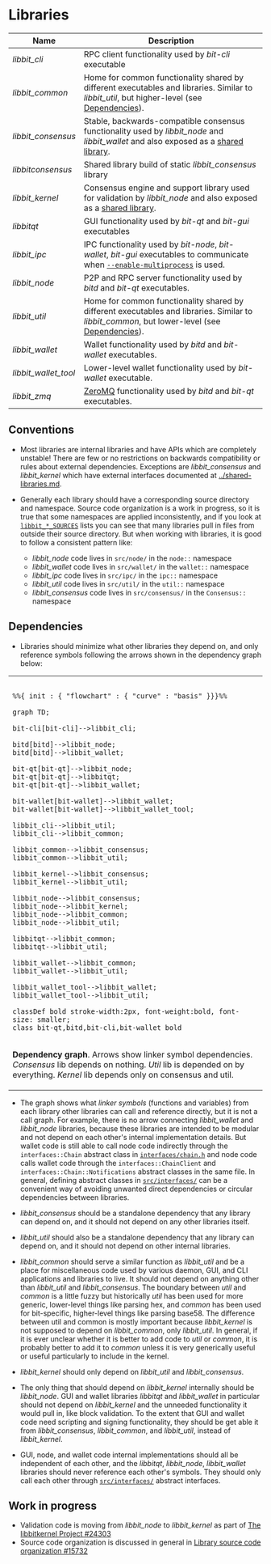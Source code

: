 # Libraries

| Name                     | Description |
|--------------------------|-------------|
| *libbit_cli*         | RPC client functionality used by *bit-cli* executable |
| *libbit_common*      | Home for common functionality shared by different executables and libraries. Similar to *libbit_util*, but higher-level (see [Dependencies](#dependencies)). |
| *libbit_consensus*   | Stable, backwards-compatible consensus functionality used by *libbit_node* and *libbit_wallet* and also exposed as a [shared library](../shared-libraries.md). |
| *libbitconsensus*    | Shared library build of static *libbit_consensus* library |
| *libbit_kernel*      | Consensus engine and support library used for validation by *libbit_node* and also exposed as a [shared library](../shared-libraries.md). |
| *libbitqt*           | GUI functionality used by *bit-qt* and *bit-gui* executables |
| *libbit_ipc*         | IPC functionality used by *bit-node*, *bit-wallet*, *bit-gui* executables to communicate when [`--enable-multiprocess`](multiprocess.md) is used. |
| *libbit_node*        | P2P and RPC server functionality used by *bitd* and *bit-qt* executables. |
| *libbit_util*        | Home for common functionality shared by different executables and libraries. Similar to *libbit_common*, but lower-level (see [Dependencies](#dependencies)). |
| *libbit_wallet*      | Wallet functionality used by *bitd* and *bit-wallet* executables. |
| *libbit_wallet_tool* | Lower-level wallet functionality used by *bit-wallet* executable. |
| *libbit_zmq*         | [ZeroMQ](../zmq.md) functionality used by *bitd* and *bit-qt* executables. |

## Conventions

- Most libraries are internal libraries and have APIs which are completely unstable! There are few or no restrictions on backwards compatibility or rules about external dependencies. Exceptions are *libbit_consensus* and *libbit_kernel* which have external interfaces documented at [../shared-libraries.md](../shared-libraries.md).

- Generally each library should have a corresponding source directory and namespace. Source code organization is a work in progress, so it is true that some namespaces are applied inconsistently, and if you look at [`libbit_*_SOURCES`](../../src/Makefile.am) lists you can see that many libraries pull in files from outside their source directory. But when working with libraries, it is good to follow a consistent pattern like:

  - *libbit_node* code lives in `src/node/` in the `node::` namespace
  - *libbit_wallet* code lives in `src/wallet/` in the `wallet::` namespace
  - *libbit_ipc* code lives in `src/ipc/` in the `ipc::` namespace
  - *libbit_util* code lives in `src/util/` in the `util::` namespace
  - *libbit_consensus* code lives in `src/consensus/` in the `Consensus::` namespace

## Dependencies

- Libraries should minimize what other libraries they depend on, and only reference symbols following the arrows shown in the dependency graph below:

<table><tr><td>

```mermaid

%%{ init : { "flowchart" : { "curve" : "basis" }}}%%

graph TD;

bit-cli[bit-cli]-->libbit_cli;

bitd[bitd]-->libbit_node;
bitd[bitd]-->libbit_wallet;

bit-qt[bit-qt]-->libbit_node;
bit-qt[bit-qt]-->libbitqt;
bit-qt[bit-qt]-->libbit_wallet;

bit-wallet[bit-wallet]-->libbit_wallet;
bit-wallet[bit-wallet]-->libbit_wallet_tool;

libbit_cli-->libbit_util;
libbit_cli-->libbit_common;

libbit_common-->libbit_consensus;
libbit_common-->libbit_util;

libbit_kernel-->libbit_consensus;
libbit_kernel-->libbit_util;

libbit_node-->libbit_consensus;
libbit_node-->libbit_kernel;
libbit_node-->libbit_common;
libbit_node-->libbit_util;

libbitqt-->libbit_common;
libbitqt-->libbit_util;

libbit_wallet-->libbit_common;
libbit_wallet-->libbit_util;

libbit_wallet_tool-->libbit_wallet;
libbit_wallet_tool-->libbit_util;

classDef bold stroke-width:2px, font-weight:bold, font-size: smaller;
class bit-qt,bitd,bit-cli,bit-wallet bold
```
</td></tr><tr><td>

**Dependency graph**. Arrows show linker symbol dependencies. *Consensus* lib depends on nothing. *Util* lib is depended on by everything. *Kernel* lib depends only on consensus and util.

</td></tr></table>

- The graph shows what _linker symbols_ (functions and variables) from each library other libraries can call and reference directly, but it is not a call graph. For example, there is no arrow connecting *libbit_wallet* and *libbit_node* libraries, because these libraries are intended to be modular and not depend on each other's internal implementation details. But wallet code is still able to call node code indirectly through the `interfaces::Chain` abstract class in [`interfaces/chain.h`](../../src/interfaces/chain.h) and node code calls wallet code through the `interfaces::ChainClient` and `interfaces::Chain::Notifications` abstract classes in the same file. In general, defining abstract classes in [`src/interfaces/`](../../src/interfaces/) can be a convenient way of avoiding unwanted direct dependencies or circular dependencies between libraries.

- *libbit_consensus* should be a standalone dependency that any library can depend on, and it should not depend on any other libraries itself.

- *libbit_util* should also be a standalone dependency that any library can depend on, and it should not depend on other internal libraries.

- *libbit_common* should serve a similar function as *libbit_util* and be a place for miscellaneous code used by various daemon, GUI, and CLI applications and libraries to live. It should not depend on anything other than *libbit_util* and *libbit_consensus*. The boundary between _util_ and _common_ is a little fuzzy but historically _util_ has been used for more generic, lower-level things like parsing hex, and _common_ has been used for bit-specific, higher-level things like parsing base58. The difference between util and common is mostly important because *libbit_kernel* is not supposed to depend on *libbit_common*, only *libbit_util*. In general, if it is ever unclear whether it is better to add code to *util* or *common*, it is probably better to add it to *common* unless it is very generically useful or useful particularly to include in the kernel.


- *libbit_kernel* should only depend on *libbit_util* and *libbit_consensus*.

- The only thing that should depend on *libbit_kernel* internally should be *libbit_node*. GUI and wallet libraries *libbitqt* and *libbit_wallet* in particular should not depend on *libbit_kernel* and the unneeded functionality it would pull in, like block validation. To the extent that GUI and wallet code need scripting and signing functionality, they should be get able it from *libbit_consensus*, *libbit_common*, and *libbit_util*, instead of *libbit_kernel*.

- GUI, node, and wallet code internal implementations should all be independent of each other, and the *libbitqt*, *libbit_node*, *libbit_wallet* libraries should never reference each other's symbols. They should only call each other through [`src/interfaces/`](`../../src/interfaces/`) abstract interfaces.

## Work in progress

- Validation code is moving from *libbit_node* to *libbit_kernel* as part of [The libbitkernel Project #24303](https://github.com/bit/bit/issues/24303)
- Source code organization is discussed in general in [Library source code organization #15732](https://github.com/bit/bit/issues/15732)
